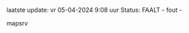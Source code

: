 laatste update: 
vr 05-04-2024  9:08   uur 
Status: FAALT - fout - 
<div class="service R">mapsrv</div>